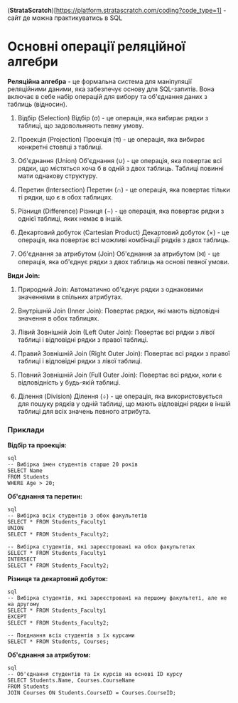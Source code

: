 (**StrataScratch**)[https://platform.stratascratch.com/coding?code_type=1] - сайт де можна практикуватись в SQL

# Основні операції реляційної алгебри
**Реляційна алгебра** - це формальна система для маніпуляції реляційними даними, яка забезпечує основу для SQL-запитів. Вона включає в себе набір операцій для вибору та об'єднання даних з таблиць (відносин).

1. Відбір (Selection)
Відбір (σ) - це операція, яка вибирає рядки з таблиці, що задовольняють певну умову.

2. Проекція (Projection)
Проекція (π) - це операція, яка вибирає конкретні стовпці з таблиці.

3. Об'єднання (Union)
Об'єднання (∪) - це операція, яка повертає всі рядки, що містяться хоча б в одній з двох таблиць. Таблиці повинні мати однакову структуру.

4. Перетин (Intersection)
Перетин (∩) - це операція, яка повертає тільки ті рядки, що є в обох таблицях.

5. Різниця (Difference)
Різниця (−) - це операція, яка повертає рядки з однієї таблиці, яких немає в іншій.

6. Декартовий добуток (Cartesian Product)
Декартовий добуток (×) - це операція, яка повертає всі можливі комбінації рядків з двох таблиць.

7. Об'єднання за атрибутом (Join)
Об'єднання за атрибутом (⨝) - це операція, яка об'єднує рядки з двох таблиць на основі певної умови.

**Види Join:**
1. Природний Join: Автоматично об'єднує рядки з однаковими значеннями в спільних атрибутах.
2. Внутрішній Join (Inner Join): Повертає рядки, які мають відповідні значення в обох таблицях.
3. Лівий Зовнішній Join (Left Outer Join): Повертає всі рядки з лівої таблиці і відповідні рядки з правої таблиці.
4. Правий Зовнішній Join (Right Outer Join): Повертає всі рядки з правої таблиці і відповідні рядки з лівої таблиці.
5. Повний Зовнішній Join (Full Outer Join): Повертає всі рядки, коли є відповідність у будь-якій таблиці.

8. Ділення (Division)
Ділення (÷) - це операція, яка використовується для пошуку рядків у одній таблиці, що мають відповідні рядки в іншій таблиці для всіх значень певного атрибута.

### Приклади
**Відбір та проекція:**
```
sql
-- Вибірка імен студентів старше 20 років
SELECT Name
FROM Students
WHERE Age > 20;
```

**Об'єднання та перетин:**
```
sql
-- Вибірка всіх студентів з обох факультетів
SELECT * FROM Students_Faculty1
UNION
SELECT * FROM Students_Faculty2;

-- Вибірка студентів, які зареєстровані на обох факультетах
SELECT * FROM Students_Faculty1
INTERSECT
SELECT * FROM Students_Faculty2;
```

**Різниця та декартовий добуток:**
```
sql
-- Вибірка студентів, які зареєстровані на першому факультеті, але не на другому
SELECT * FROM Students_Faculty1
EXCEPT
SELECT * FROM Students_Faculty2;

-- Поєднання всіх студентів з їх курсами
SELECT * FROM Students, Courses;
```

**Об'єднання за атрибутом:**
```
sql
-- Об'єднання студентів та їх курсів на основі ID курсу
SELECT Students.Name, Courses.CourseName
FROM Students
JOIN Courses ON Students.CourseID = Courses.CourseID;
```
